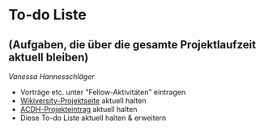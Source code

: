 # To-do Liste 
## (Aufgaben, die über die gesamte Projektlaufzeit aktuell bleiben)
*Vanessa Hannesschläger*

* Vorträge etc. unter "Fellow-Aktivitäten" eintragen
* [Wikiversity-Projektseite](https://de.wikiversity.org/wiki/Wikiversity:Fellow-Programm_Freies_Wissen/Einreichungen/Dramatische_Sprachen:_Fremdsprachen_in_den_Bühnentexten_von_Peter_Handke) aktuell halten
* [ACDH-Projekteintrag](https://www.oeaw.ac.at/acdh/projects/handke-in-zungen/) aktuell halten
* Diese To-do Liste aktuell halten & erweitern
